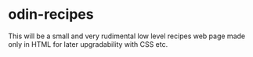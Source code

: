 # odin-recipes
This will be a small and very rudimental low level recipes web page made only in HTML for later upgradability with CSS etc. 